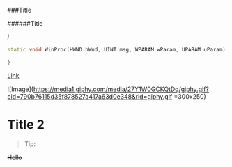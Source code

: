 ###Title

######Title

_I_

```c++
static void WinProc(HWND hWnd, UINT msg, WPARAM wParam, UPARAM uParam) {

}
```

[Link](https://google.de)

![Image](https://media1.giphy.com/media/27Y1W0GCKQtDq/giphy.gif?cid=790b76115d35f878527a417a63d0e348&rid=giphy.gif =300x250)

Title 2
=======

>Tip:

~~Hello~~
